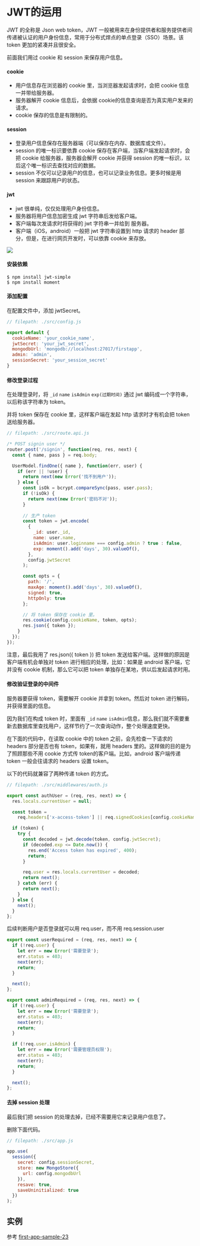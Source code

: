 # JWT的运用

JWT 的全称是 Json web token，JWT 一般被用来在身份提供者和服务提供者间传递被认证的用户身份信息，常用于分布式焊点的单点登录（SSO）场景。该 token 更加的紧凑并且很安全。

前面我们用过 cookie 和 session 来保存用户信息。

#### cookie

- 用户信息存在浏览器的 cookie 里，当浏览器发起请求时，会把 cookie 信息一并带给服务器。
- 服务器解开 cookie 信息后，会依据 cookie的信息查询是否为真实用户发来的请求。
- cookie 保存的信息是有限制的。

#### session

- 登录用户信息保存在服务器端（可以保存在内存、数据库或文件）。
- session 的唯一标识要依靠 cookie 保存在客户端，当客户端发起请求时，会把 cookie 给服务器，服务器会解开 cookie 并获得 session 的唯一标识，以后这个唯一标识去查找对应的数据。
- session 不仅可以记录用户的信息，也可以记录业务信息。更多时候是用 session 来跟踪用户的状态。

#### jwt
- jwt 很单纯，仅仅处理用户身份信息。
- 服务器将用户信息加密生成 jwt 字符串后发给客户端。
- 客户端每次发请求时将获得的 jwt 字符串一并给到 服务器。
- 客户端（iOS，android）一般把 jwt 字符串设置到 http 请求的 header 部分，但是，在进行网页开发时，可以依靠 cookie 来存放。

![](https://ws3.sinaimg.cn/large/006tKfTcly1fmt65ppd12j31120ksac4.jpg)

#### 安装依赖

```
$ npm install jwt-simple
$ npm install moment
```

#### 添加配置

在配置文件中，添加 jwtSecret。

```js
// filepath: ./src/config.js

export default {
  cookieName: 'your_cookie_name',
  jwtSecret: 'your_jwt_secret',
  mongodbUrl: 'mongodb://localhost:27017/firstapp',
  admin: 'admin',
  sessionSecret: 'your_session_secret'
}
```

#### 修改登录过程

在处理登录时，将 `_id` `name` `isAdmin` `exp(过期时间)` 通过 jwt 编码成一个字符串，以后称该字符串为 token。

并将 token 保存在 cookie 里，这样客户端在发起 http 请求时才有机会把 token 送给服务器。

```js
// filepath: ./src/route.api.js

/* POST signin user */
router.post('/signin', function(req, res, next) {
  const { name, pass } = req.body;

  UserModel.findOne({ name }, function(err, user) {
    if (err || !user) {
      return next(new Error('找不到用户'));
    } else {
      const isOk = bcrypt.compareSync(pass, user.pass);
      if (!isOk) {
        return next(new Error('密码不对'));
      }
      
      // 生产 token
      const token = jwt.encode(
        {
          _id: user._id,
          name: user.name,
          isAdmin: user.loginname === config.admin ? true : false,
          exp: moment().add('days', 30).valueOf(),
        },
        config.jwtSecret
      );

      const opts = {
        path: '/',
        maxAge: moment().add('days', 30).valueOf(),
        signed: true,
        httpOnly: true
      };

      // 将 token 保存在 cookie 里。
      res.cookie(config.cookieName, token, opts);
      res.json({ token });
    }
  });
});
```

注意，最后我用了 res.json({ token }) 把 token 发送给客户端。这样做的原因是客户端有机会单独对 token 进行相应的处理，比如：如果是 android 客户端，它并没有 cookie 机制，那么它可以把 token 单独存在某地，供以后发起请求时用。

#### 修改验证登录的中间件

服务器要获得 token，需要解开 cookie 并拿到 token。然后对 token 进行解码，并获得里面的信息。

因为我们在构成 token 时，里面有 `_id`  `name` `isAdmin`信息，那么我们就不需要重新去数据库里查找用户，这样节约了一次查询动作，整个处理速度更快。

在下面的代码中，在读取 cookie 中的 token 之前，会先检查一下请求的 headers 部分是否也有 token，如果有，就用 headers 里的。这样做的目的是为了照顾那些不用 cookie 方式传 token的客户端。比如，android 客户端传递 token 一般会往请求的 headers 设置 token。

以下的代码就兼容了两种传递 token 的方式。

```js
// filepath: ./src/middlewares/auth.js

export const authUser = (req, res, next) => {
  res.locals.currentUser = null;

  const token =
    req.headers['x-access-token'] || req.signedCookies[config.cookieName] || '';

  if (token) {
    try {
      const decoded = jwt.decode(token, config.jwtSecret);
      if (decoded.exp <= Date.now()) {
        res.end('Access token has expired', 400);
        return;
      }

      req.user = res.locals.currentUser = decoded;
      return next();
    } catch (err) {
      return next();
    }
  } else {
    next();
  }
};
```

后续判断用户是否登录就可以用 req.user，而不用 req.session.user

```js
export const userRequired = (req, res, next) => {
  if (!req.user) {
    let err = new Error('需要登录');
    err.status = 403;
    next(err);
    return;
  }

  next();
};

export const adminRequired = (req, res, next) => {
  if (!req.user) {
    let err = new Error('需要登录');
    err.status = 403;
    next(err);
    return;
  }

  if (!req.user.isAdmin) {
    let err = new Error('需要管理员权限');
    err.status = 403;
    next(err);
    return;
  }

  next();
};
```

#### 去掉 session 处理

最后我们把 session 的处理去掉，已经不需要用它来记录用户信息了。

删除下面代码。

```js
// filepath: ./src/app.js

app.use(
  session({
    secret: config.sessionSecret,
    store: new MongoStore({
      url: config.mongodbUrl
    }),
    resave: true,
    saveUninitialized: true
  })
);
```

## 实例

参考 [first-app-sample-23](https://github.com/xugy0926/learn-webapp-sample/tree/master/first-app-sample-23)
